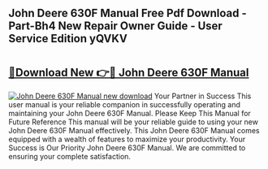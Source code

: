 ## John Deere 630F Manual Free Pdf Download - Part-Bh4 New Repair Owner Guide - User Service Edition yQVKV

# <h2><a href="http://bc90998.oget.top/?id=John+Deere+630F+Manual">🔗Download New 👉🔴 John Deere 630F Manual</a></h2>

[![John Deere 630F Manual new download](https://i.imgur.com/5g1atiW.png)](http://bc90998.oget.top/?id=John+Deere+630F+Manual)
Your Partner in Success This user manual is your reliable companion in successfully operating and maintaining your John Deere 630F Manual. Please Keep This Manual for Future Reference This manual will be your reliable guide to using your new John Deere 630F Manual effectively. This John Deere 630F Manual comes equipped with a wealth of features to maximize your productivity. Your Success is Our Priority John Deere 630F Manual. We are committed to ensuring your complete satisfaction.
